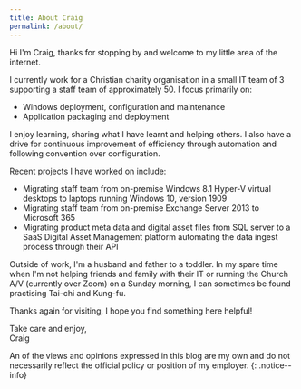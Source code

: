 ```yaml
---
title: About Craig
permalink: /about/
---
```


Hi I'm Craig, thanks for stopping by and welcome to my little area of the internet.

I currently work for a Christian charity organisation in a small IT team of 3 supporting a staff team of approximately 50. I focus primarily on:

* Windows deployment, configuration and maintenance
* Application packaging and deployment

I enjoy learning, sharing what I have learnt and helping others. I also have a drive for continuous improvement of efficiency through automation and following convention over configuration.

Recent projects I have worked on include:

* Migrating staff team from on-premise Windows 8.1 Hyper-V virtual desktops to laptops running Windows 10, version 1909
* Migrating staff team from on-premise Exchange Server 2013 to Microsoft 365
* Migrating product meta data and digital asset files from SQL server to a SaaS Digital Asset Management platform automating the data ingest process through their API

Outside of work, I'm a husband and father to a toddler. In my spare time when I'm not helping friends and family with their IT or running the Church A/V (currently over Zoom) on a Sunday morning, I can sometimes be found practising Tai-chi and Kung-fu.

Thanks again for visiting, I hope you find something here helpful!

Take care and enjoy,<br/>
Craig

An of the views and opinions expressed in this blog are my own and do not necessarily reflect the official policy or position of my employer.
{: .notice--info}
